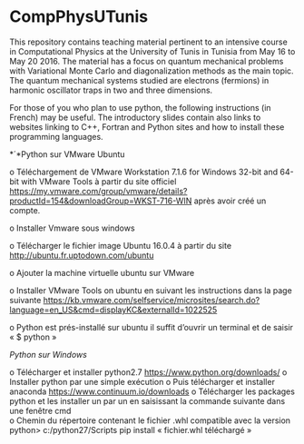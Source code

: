 # CompPhysUTunis
This repository contains teaching material pertinent to an intensive course in Computational Physics 
at the University of Tunis in Tunisia 
from May  16 to May 20 2016.  The material has a focus 
on quantum mechanical problems with Variational Monte Carlo and diagonalization methods as the main topic. 
The quantum mechanical systems studied are electrons (fermions) 
in harmonic oscillator traps in two and three dimensions.

For those of you who plan to use python, the following instructions (in French) may be useful. The introductory  slides contain also links to websites linking to C++, Fortran and Python sites and how to install these programming languages.

*´*Python sur VMware Ubuntu

o Téléchargement de VMware Workstation 7.1.6 for Windows 32-bit and 64-bit with  VMware Tools  à partir du site officiel  https://my.vmware.com/group/vmware/details?productId=154&downloadGroup=WKST-716-WIN après avoir créé un compte.

o Installer Vmware sous windows 

o Télécharger le fichier image Ubuntu  16.0.4 à partir du site http://ubuntu.fr.uptodown.com/ubuntu 

o Ajouter la machine virtuelle ubuntu sur VMware

o Installer VMware Tools on ubuntu en suivant les instructions dans la page suivante https://kb.vmware.com/selfservice/microsites/search.do?language=en_US&cmd=displayKC&externalId=1022525 

o Python est prés-installé sur  ubuntu il suffit d’ouvrir un terminal  et de saisir 
« $ python »


*Python sur Windows*

o Télécharger et installer python2.7 https://www.python.org/downloads/
o Installer python par une simple exécution 
o Puis télécharger et installer anaconda https://www.continuum.io/downloads
o Télécharger les packages python et les installer un par un en saisissant la commande  suivante dans une fenêtre cmd   
o Chemin du répertoire contenant le fichier .whl compatible avec la version python> c:/python27/Scripts pip install « fichier.whl téléchargé » 

